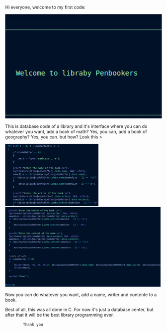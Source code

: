 Hi everyone, welcome to my first code:

<div align = "center" >
<img src = "https://github.com/TheeViolinist/Library.c/blob/master/src/assets/to_readme/welcome.png" width = "700px"/>
</div>

This is database code of a library and it's interface where you can do whatever you want, add a book of math? Yes, you can, add a book 
of geography? Yes, you can. but how? Look this >

<img src = "https://github.com/TheeViolinist/Library.c/blob/master/src/assets/to_readme/data1.png" width = "300px"/> <img src = "https://github.com/TheeViolinist/Library.c/blob/master/src/assets/to_readme/data2.png" width = "500px"/>

Now you can do whatever you want, add a name, writer and contente to a book.

Best of all, this was all done in C.
For now it's just a database center, but after that it will be the best library programming ever.

			Thank you


